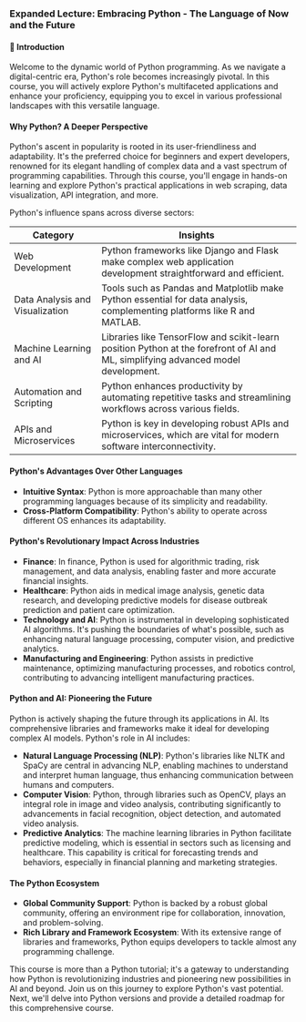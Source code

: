 ### Expanded Lecture: Embracing Python - The Language of Now and the Future

#### 🌟 Introduction
Welcome to the dynamic world of Python programming. As we navigate a digital-centric era, Python's role becomes increasingly pivotal. In this course, you will actively explore Python's multifaceted applications and enhance your proficiency, equipping you to excel in various professional landscapes with this versatile language.

#### Why Python? A Deeper Perspective
Python's ascent in popularity is rooted in its user-friendliness and adaptability. It's the preferred choice for beginners and expert developers, renowned for its elegant handling of complex data and a vast spectrum of programming capabilities. Through this course, you'll engage in hands-on learning and explore Python's practical applications in web scraping, data visualization, API integration, and more.

Python's influence spans across diverse sectors:

| Category                        | Insights                                                                                                                             |
| ------------------------------- | ------------------------------------------------------------------------------------------------------------------------------------ |
| Web Development                 | Python frameworks like Django and Flask make complex web application development straightforward and efficient.                       |
| Data Analysis and Visualization | Tools such as Pandas and Matplotlib make Python essential for data analysis, complementing platforms like R and MATLAB.               |
| Machine Learning and AI         | Libraries like TensorFlow and scikit-learn position Python at the forefront of AI and ML, simplifying advanced model development.   |
| Automation and Scripting        | Python enhances productivity by automating repetitive tasks and streamlining workflows across various fields.                       |
| APIs and Microservices          | Python is key in developing robust APIs and microservices, which are vital for modern software interconnectivity.                             |

#### Python's Advantages Over Other Languages
- **Intuitive Syntax**: Python is more approachable than many other programming languages because of its simplicity and readability.
- **Cross-Platform Compatibility**: Python's ability to operate across different OS enhances its adaptability.

#### Python's Revolutionary Impact Across Industries
- **Finance**: In finance, Python is used for algorithmic trading, risk management, and data analysis, enabling faster and more accurate financial insights.
- **Healthcare**: Python aids in medical image analysis, genetic data research, and developing predictive models for disease outbreak prediction and patient care optimization.
- **Technology and AI**: Python is instrumental in developing sophisticated AI algorithms. It's pushing the boundaries of what's possible, such as enhancing natural language processing, computer vision, and predictive analytics.
- **Manufacturing and Engineering**: Python assists in predictive maintenance, optimizing manufacturing processes, and robotics control, contributing to advancing intelligent manufacturing practices.

#### Python and AI: Pioneering the Future
Python is actively shaping the future through its applications in AI. Its comprehensive libraries and frameworks make it ideal for developing complex AI models. Python's role in AI includes:

- **Natural Language Processing (NLP)**: Python's libraries like NLTK and SpaCy are central in advancing NLP, enabling machines to understand and interpret human language, thus enhancing communication between humans and computers.
- **Computer Vision**: Python, through libraries such as OpenCV, plays an integral role in image and video analysis, contributing significantly to advancements in facial recognition, object detection, and automated video analysis.
- **Predictive Analytics**: The machine learning libraries in Python facilitate predictive modeling, which is essential in sectors such as licensing and healthcare. This capability is critical for forecasting trends and behaviors, especially in financial planning and marketing strategies.

#### The Python Ecosystem
- **Global Community Support**: Python is backed by a robust global community, offering an environment ripe for collaboration, innovation, and problem-solving.
- **Rich Library and Framework Ecosystem**: With its extensive range of libraries and frameworks, Python equips developers to tackle almost any programming challenge.

This course is more than a Python tutorial; it's a gateway to understanding how Python is revolutionizing industries and pioneering new possibilities in AI and beyond. Join us on this journey to explore Python's vast potential. Next, we'll delve into Python versions and provide a detailed roadmap for this comprehensive course.